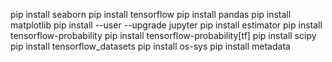 pip install seaborn
pip install tensorflow
pip install pandas
pip install matplotlib
pip install --user --upgrade jupyter
pip install estimator
pip install tensorflow-probability
pip install tensorflow-probability[tf]
pip install scipy
pip install tensorflow_datasets
pip install os-sys
pip install metadata
